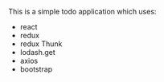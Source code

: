 This is a simple todo application which uses:
- react
- redux
- redux Thunk
- lodash.get
- axios
- bootstrap
